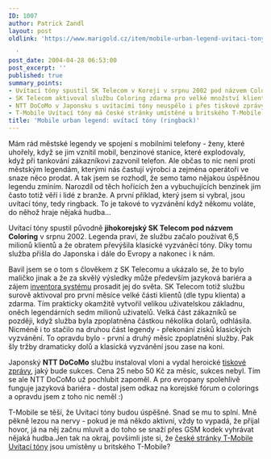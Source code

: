 ```yaml
---
ID: 1007
author: Patrick Zandl
layout: post
oldlink: 'https://www.marigold.cz/item/mobile-urban-legend-uvitaci-tony-ringback

  '
post_date: 2004-04-28 06:53:00
post_excerpt: ''
published: true
summary_points:
- Uvítací tóny spustil SK Telecom v Koreji v srpnu 2002 pod názvem Coloring.
- SK Telecom aktivoval službu Coloring zdarma pro velké množství klientů.
- NTT DoCoMo v Japonsku s uvítacími tóny neuspělo i přes tiskové zprávy.
- T-Mobile Uvítací tóny má české stránky umístěné u britského T-Mobile.
title: 'Mobile urban legend: uvítací tóny (ringback)'
---
```


<p>
Mám rád městské legendy ve spojení s mobilními telefony - ženy, které uhořely, když se jim vznítil mobil, benzinové stanice, které explodovaly, když při tankování zákazníkovi zazvonil telefon. Ale občas to nic není proti městským legendám, kterými nás častují výrobci a zejména operátoři ve snaze něco prodat. A tak jsem se rozhodl, že semo tamo nějakou úspěšnou legendu zmíním. Narozdíl od těch hořících žen a vybuchujících benzinek jim často totiž věří i lidé z branže. A první příklad, který jsem si vybral, jsou uvítací tóny, tedy ringback. To je takové to vyzvánění když někomu voláte, do něhož hraje nějaká hudba... </p>

<p>
Uvítací tóny spustil původně <STRONG>jihokorejský SK Telecom pod názvem Coloring</STRONG> v srpnu 2002. Legenda praví, že službu začalo používat 6,5 milionů klientů a že obratem převýšila klasické vyzváněcí tóny. Díky tomu služba přišla do Japonska i dále do Evropy a nakonec i k nám. </p>

<p>
Bavil jsem se o tom s člověkem z SK Telecomu a ukázalo se, že to bylo maličko jinak a že za skvělý výsledky může především jazyková bariéra a zájem <A href="http://www.widerthan.com/eng/coloring/features.php" target=_blank>inventora systému</A> prosadit jej do světa. SK Telecom totiž službu surově aktivoval pro první měsíce&#160;velké části klientů (dle typu&#160;klienta)&#160;a zdarma. Tím prakticky okamžitě vytvořil velikou uživatelskou základnu, oněch legendárních sedm milionů uživatelů. Velká část zákazníků se později, když služba byla zpoplatněna částkou několika dolarů, odhlásila. Nicméně i to stačilo na druhou část legendy - překonání zisků klasických vyzvánění. To opravdu bylo - první a druhý měsíc zpoplatnění služby. Pak šly tržby dramaticky dolů a klasická vyzvánění jsou zase na koni. </p>

<p>
Japonský <STRONG>NTT DoCoMo</STRONG> službu instaloval vloni a vydal heroické <A href="http://www.mobiletechnews.com/info/2003/08/22/131508.html" target=_blank>tiskové zprávy</A>, jaký bude sukces. Cena 25 nebo 50 Kč za měsíc, sukces nebyl. Tím se ale NTT DoCoMo už pochlubit zapoměl. A pro evropany spolehlivě funguje jazyková bariéra - dostal jsem odkaz na korejské fórum o colorings a opravdu jsem z toho nic neměl :)</p>

<p>
T-Mobile se těší, že Uvítací tóny budou úspěšné. Snad se mu to splní. Mně pěkně lezou na nervy - pokud je má někdo aktivní, vždy to vypadá, že přijal hovor, já na něj začnu mluvit a do toho se snaží přes GSM kodek vyhrávat nějaká hudba.Jen tak na okraj, povšimli jste si, že <A href="http://www.t-zones.co.uk/web/Downloads/cz/Melody/04caller_tunes.jsp" target=_blank>české stránky T-Mobile Uvítací tóny</A> jsou umístěny u britského T-Mobile?</p>